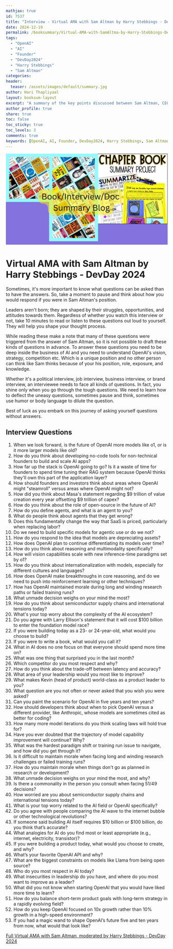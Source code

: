 ```yaml
---
mathjax: true
id: 7537
title: "Interview - Virtual AMA with Sam Altman by Harry Stebbings - DevDay 2024"
date: 2024-12-19
permalink: /booksummary/Virtual-AMA-with-SamAltma-by-Harry-Stebbings-DevDay2024
tags:
  - "OpenAI"
  - "AI"
  - "Founder"
  - "DevDay2024"
  - "Harry Stebbings"
  - "Sam Altman"
categories:
header:
  teaser: /assets/images/default/summary.jpg
author: Hari Thapliyaal
layout: booksum-layout
excerpt: "A summary of the key points discussed between Sam Altman, CEO of OpenAI, and Harry Stebbings, on DevDay2024. The chat includes a wide range of topics such as the future of AI, OpenAI's strategies, and how founders and investors should think about AI. "
author_profile: true
share: true
toc: false
toc_sticky: true
toc_levels: 3
comments: true
keywords: [OpenAI, AI, Founder, DevDay2024, Harry Stebbings, Sam Altman, Entrepreneur, Innovator, Business Leader]
---
```


![Virtual AMA with Sam Altman](/assets/images/default/summary.jpg)

# Virtual AMA with Sam Altman by Harry Stebbings - DevDay 2024

Sometimes, it's more important to know what questions can be asked than to have the answers. So, take a moment to pause and think about how you would respond if you were in Sam Altman's position.

Leaders aren't born; they are shaped by their struggles, opportunities, and attitudes towards them. Regardless of whether you watch this interview or not, take 10 minutes to read or listen to these questions out loud to yourself. They will help you shape your thought process.

While reading these make a note that many of these questions were triggered from the answer of Sam Altman, so it is not possible to draft these kinds of questions in advance. To answer these questions you need to be deep inside the business of AI and you need to understand OpenAI's vision, strategy, competition etc. Which is a unique position and no other person can think like Sam thinks because of your his position, role, exposure, and knowledge.  

Whether it's a political interview, job interview, business interview, or brand interview, an interviewee needs to face all kinds of questions. In fact, you shine only when you go through the tough questions. We need to learn how to deflect the uneasy questions, sometimes pause and think, sometimes use humor or body language to dilute the question.

Best of luck as you embark on this journey of asking yourself questions without answers.

## Interview Questions

1. When we look forward, is the future of OpenAI more models like o1, or is it more larger models like old?
1. How do you think about developing no-code tools for non-technical founders to build and scale AI apps?
1. How far up the stack is OpenAI going to go? Is it a waste of time for founders to spend time tuning their RAG system because OpenAI thinks they'll own this part of the application layer? 
1. How should founders and investors think about areas where OpenAI might "steamroll" versus areas where OpenAI might not?
1. How did you think about Masa's statement regarding $9 trillion of value creation every year offsetting $9 trillion of capex?
1. How do you think about the role of open-source in the future of AI?
1. How do you define agents, and what is an agent to you?
1. What do people think about agents that they get wrong?
1. Does this fundamentally change the way that SaaS is priced, particularly when replacing labor?
1. Do we need to build specific models for agentic use or do we not?
1. How do you respond to the idea that models are depreciating assets?
1. How does OpenAI plan to continue differentiating its models over time?
1. How do you think about reasoning and multimodality specifically?
1. How will vision capabilities scale with new inference-time paradigms set by o1?
1. How do you think about internationalization with models, especially for different cultures and languages?
1. How does OpenAI make breakthroughs in core reasoning, and do we need to push into reinforcement learning or other techniques?
1. How has OpenAI maintained morale during long and winding research paths or failed training runs?
1. What unmade decision weighs on your mind the most?
1. How do you think about semiconductor supply chains and international tensions today?
1. What's your top worry about the complexity of the AI ecosystem?
1. Do you agree with Larry Ellison's statement that it will cost $100 billion to enter the foundation model race?
1. If you were building today as a 23- or 24-year-old, what would you choose to build?
1. If you were to write a book, what would you call it?
1. What in AI does no one focus on that everyone should spend more time on?
1. What was one thing that surprised you in the last month?
1. Which competitor do you most respect and why?
1. How do you think about the trade-off between latency and accuracy?
1. What area of your leadership would you most like to improve?
1. What makes Kevin (head of product) world-class as a product leader to you?
1. What question are you not often or never asked that you wish you were asked?
1. Can you paint the scenario for OpenAI in five years and ten years?
1. How should developers think about when to pick OpenAI versus a different provider, like Anthropic, whose models are sometimes cited as better for coding?
1. How many more model iterations do you think scaling laws will hold true for?
1. Have you ever doubted that the trajectory of model capability improvement will continue? Why?
1. What was the hardest paradigm shift or training run issue to navigate, and how did you get through it?
1. Is it difficult to maintain morale when facing long and winding research challenges or failed training runs?
1. How do you maintain morale when things don't go as planned in research or development?
1. What unmade decision weighs on your mind the most, and why?
1. Is there a commonality in the person you consult when facing 51/49 decisions?
1. How worried are you about semiconductor supply chains and international tensions today?
1. What is your top worry related to the AI field or OpenAI specifically?
1. Do you agree with people comparing the AI wave to the internet bubble or other technological revolutions?
1. If someone said building AI itself requires $10 billion or $100 billion, do you think that’s accurate?
1. What analogies for AI do you find most or least appropriate (e.g., internet, electricity, transistor)?
1. If you were building a product today, what would you choose to create, and why?
1. What’s your favorite OpenAI API and why?
1. What are the biggest constraints on models like Llama from being open source?
1. Who do you most respect in AI today?
1. What insecurities in leadership do you have, and where do you most want to improve as a leader?
1. What did you not know when starting OpenAI that you would have liked more time to learn?
1. How do you balance short-term product goals with long-term strategy in a rapidly evolving field?
1. How do you keep OpenAI focused on 10x growth rather than 10% growth in a high-speed environment?
1. If you had a magic wand to shape OpenAI’s future five and ten years from now, what would that look like?

[Full Virtual AMA with Sam Altman, moderated by Harry Stebbings - DevDay 2024](https://www.youtube.com/watch?v=Hn27upT2m_o)